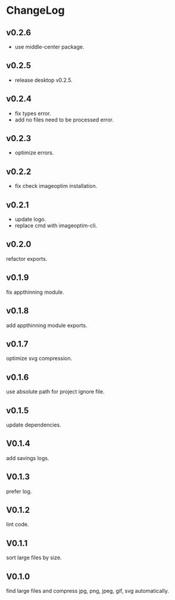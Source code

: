 # ChangeLog

## v0.2.6

- use middle-center package.
  
## v0.2.5

- release desktop v0.2.5.

## v0.2.4

- fix types error.
- add no files need to be processed error.

## v0.2.3

- optimize errors.

## v0.2.2

- fix check imageoptim installation.

## v0.2.1

- update logo.
- replace cmd with imageoptim-cli.

## v0.2.0

refactor exports.

## v0.1.9

fix appthinning module.

## v0.1.8

add appthinning module exports.

## v0.1.7

optimize svg compression.

## v0.1.6

use absolute path for project ignore file.

## v0.1.5

update dependencies.

## V0.1.4

add savings logs.

## V0.1.3

prefer log.

## V0.1.2

lint code.

## V0.1.1

sort large files by size.

## V0.1.0

find large files and compress jpg, png, jpeg, gif, svg automatically.
